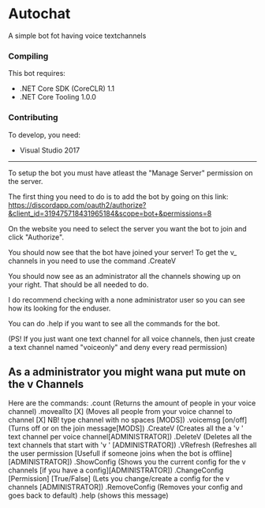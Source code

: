 # Autochat
A simple bot fot having voice textchannels

### Compiling
This bot requires:
- .NET Core SDK (CoreCLR) 1.1
- .NET Core Tooling 1.0.0

### Contributing
To develop, you need:
- Visual Studio 2017

----------------------------------------------------------------------------------------------------
To setup the bot you must have atleast the "Manage Server" permission on the server.

The first thing you need to do is to add the bot by going on this link:
https://discordapp.com/oauth2/authorize?&client_id=319475718431965184&scope=bot+&permissions=8

On the website you need to select the server you want the bot to join and click "Authorize".

You should now see that the bot have joined your server!
To get the v_ channels in you need to use the command .CreateV

You should now see as an administrator all the channels showing up on your right.
That should be all needed to do.

I do recommend checking with a none administrator user so you can see how its looking for the enduser.

You can do .help if you want to see all the commands for the bot.

(PS! If you just want one text channel for all voice channels, then just create a text channel named "voiceonly" and deny every read permission)

As a administrator you might wana put mute on the v Channels
----------------------------------------------------------------------------------------------------
Here are the commands:
  .count (Returns the amount of people in your voice channel)
  .moveallto [X]  (Moves all people from your voice channel to channel [X] NB! type channel with no spaces [MODS])
  .voicemsg [on/off] (Turns off or on the join message[MODS])
  .CreateV (Creates all the a 'v ' text channel per voice channel[ADMINISTRATOR])
  .DeleteV (Deletes all the text channels that start with 'v ' [ADMINISTRATOR])
  .VRefresh (Refreshes all the user permission [Usefull if someone joins when the bot is offline][ADMINISTRATOR])
  .ShowConfig (Shows you the current config for the v channels [if you have a config][ADMINISTRATOR])
  .ChangeConfig [Permission] [True/False] (Lets you change/create a config for the v channels [ADMINISTRATOR])
  .RemoveConfig (Removes your config and goes back to default)
  .help (shows this message)
